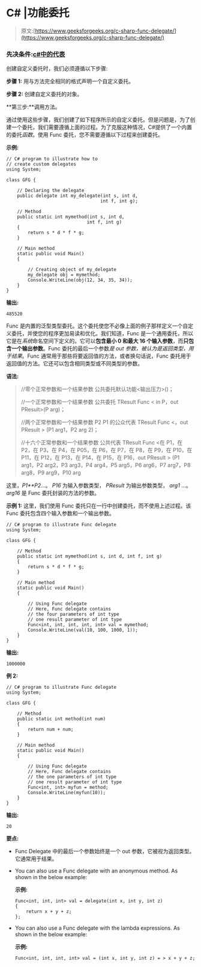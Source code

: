 # C# |功能委托

> 原文:[https://www.geeksforgeeks.org/c-sharp-func-delegate/](https://www.geeksforgeeks.org/c-sharp-func-delegate/)

### 先决条件:[c#中的代表](https://www.geeksforgeeks.org/c-sharp-delegates/)

创建自定义委托时，我们必须遵循以下步骤:

**步骤 1:** 用与方法完全相同的格式声明一个自定义委托。

**步骤 2:** 创建自定义委托的对象。

**第三步:**调用方法。

通过使用这些步骤，我们创建了如下程序所示的自定义委托。但是问题是，为了创建一个委托，我们需要遵循上面的过程。为了克服这种情况，C#提供了一个内置的委托*函数*。使用 Func 委托，您不需要遵循以下过程来创建委托。

**示例:**

```
// C# program to illustrate how to 
// create custom delegates
using System;

class GFG {

    // Declaring the delegate
    public delegate int my_delegate(int s, int d,
                                   int f, int g);

    // Method
    public static int mymethod(int s, int d,
                              int f, int g)
    {
        return s * d * f * g;
    }

    // Main method
    static public void Main()
    {

        // Creating object of my_delegate
        my_delegate obj = mymethod;
        Console.WriteLine(obj(12, 34, 35, 34));
    }
}
```

**输出:**

```
485520
```

Func 是内置的泛型类型委托。这个委托使您不必像上面的例子那样定义一个自定义委托，并使您的程序更加易读和优化。我们知道，Func 是一个通用委托，所以它是在*系统*命名空间下定义的。它可以**包含最小 0 和最大 16 个输入参数**，而**只包含一个输出参数**。Func 委托的最后一个参数*是 out 参数，被认为是返回类型，用于结果*。Func 通常用于那些将要返回值的方法，或者换句话说，Func 委托用于返回值的方法。它还可以包含相同类型或不同类型的参数。

**语法:**

> //零个正常参数和一个结果参数
> 公共委托默认功能<输出压力>()；
> 
> //一个正常参数和一个结果参数
> 公共委托 TResult Func < in P，out PResult>(P arg)；
> 
> //两个正常参数和一个结果参数
> P2 P1 的公众代表 TResult Func <，out PResult > (P1 arg1，P2 arg 2)；
> 
> //十六个正常参数和一个结果参数
> 公共代表 TResult Func <在 P1，在 P2，在 P3，在 P4，在 P05，在 P6，在 P7，在 P8，在 P9，在 P10，在 P11，在 P12，在 P13，在 P14，在 P15，在 P16，out PResult > (P1 arg1，P2 arg2，P3 arg3，P4 arg4，P5 arg5，P6 arg6，P7 arg7，P8 arg8，P9 arg9，P10 arg

这里，*P1**P2*…。 *P16* 为输入参数类型， *PResult* 为输出参数类型， *arg1* …。 *arg16* 是 Func 委托封装的方法的参数。

**示例 1:** 这里，我们使用 Func 委托只在一行中创建委托，而不使用上述过程。该 Func 委托包含四个输入参数和一个输出参数。

```
// C# program to illustrate Func delegate
using System;

class GFG {

    // Method
    public static int mymethod(int s, int d, int f, int g)
    {
        return s * d * f * g;
    }

    // Main method
    static public void Main()
    {

        // Using Func delegate
        // Here, Func delegate contains
        // the four parameters of int type
        // one result parameter of int type
        Func<int, int, int, int, int> val = mymethod;
        Console.WriteLine(val(10, 100, 1000, 1));
    }
}
```

**输出:**

```
1000000
```

**例 2:**

```
// C# program to illustrate Func delegate
using System;

class GFG {

    // Method
    public static int method(int num)
    {
        return num + num;
    }

    // Main method
    static public void Main()
    {

        // Using Func delegate
        // Here, Func delegate contains 
        // the one parameters of int type
        // one result parameter of int type
        Func<int, int> myfun = method;
        Console.WriteLine(myfun(10));
    }
}
```

**输出:**

```
20
```

**要点:**

*   Func Delegate 中的最后一个参数始终是一个 out 参数，它被视为返回类型。它通常用于结果。
*   You can also use a Func delegate with an anonymous method. As shown in the below example:

    **示例:**

    ```
    Func<int, int, int> val = delegate(int x, int y, int z)
    {
        return x + y + z;
    };
    ```

*   You can also use a Func delegate with the lambda expressions. As shown in the below example:

    **示例:**

    ```
    Func<int, int, int, int> val = (int x, int y, int z) = > x + y + z;
    ```